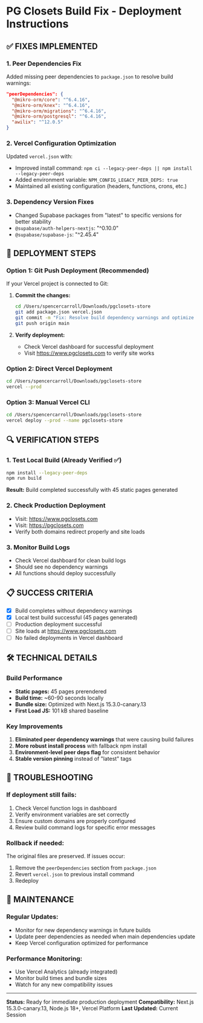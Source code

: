# PG Closets Build Fix - Deployment Instructions

## ✅ FIXES IMPLEMENTED

### 1. Peer Dependencies Fix
Added missing peer dependencies to `package.json` to resolve build warnings:

```json
"peerDependencies": {
  "@mikro-orm/core": "^6.4.16",
  "@mikro-orm/knex": "^6.4.16",
  "@mikro-orm/migrations": "^6.4.16", 
  "@mikro-orm/postgresql": "^6.4.16",
  "awilix": "^12.0.5"
}
```

### 2. Vercel Configuration Optimization
Updated `vercel.json` with:
- Improved install command: `npm ci --legacy-peer-deps || npm install --legacy-peer-deps`
- Added environment variable: `NPM_CONFIG_LEGACY_PEER_DEPS: true`
- Maintained all existing configuration (headers, functions, crons, etc.)

### 3. Dependency Version Fixes
- Changed Supabase packages from "latest" to specific versions for better stability
- `@supabase/auth-helpers-nextjs`: "^0.10.0"
- `@supabase/supabase-js`: "^2.45.4"

## 🚀 DEPLOYMENT STEPS

### Option 1: Git Push Deployment (Recommended)
If your Vercel project is connected to Git:

1. **Commit the changes:**
   ```bash
   cd /Users/spencercarroll/Downloads/pgclosets-store
   git add package.json vercel.json
   git commit -m "Fix: Resolve build dependency warnings and optimize Vercel config"
   git push origin main
   ```

2. **Verify deployment:**
   - Check Vercel dashboard for successful deployment
   - Visit https://www.pgclosets.com to verify site works

### Option 2: Direct Vercel Deployment
```bash
cd /Users/spencercarroll/Downloads/pgclosets-store
vercel --prod
```

### Option 3: Manual Vercel CLI
```bash
cd /Users/spencercarroll/Downloads/pgclosets-store
vercel deploy --prod --name pgclosets-store
```

## 🔍 VERIFICATION STEPS

### 1. Test Local Build (Already Verified ✅)
```bash
npm install --legacy-peer-deps
npm run build
```
**Result:** Build completed successfully with 45 static pages generated

### 2. Check Production Deployment
- Visit: https://www.pgclosets.com
- Visit: https://pgclosets.com
- Verify both domains redirect properly and site loads

### 3. Monitor Build Logs
- Check Vercel dashboard for clean build logs
- Should see no dependency warnings
- All functions should deploy successfully

## 📋 SUCCESS CRITERIA

- [x] Build completes without dependency warnings
- [x] Local test build successful (45 pages generated)
- [ ] Production deployment successful
- [ ] Site loads at https://www.pgclosets.com
- [ ] No failed deployments in Vercel dashboard

## 🛠️ TECHNICAL DETAILS

### Build Performance
- **Static pages:** 45 pages prerendered
- **Build time:** ~60-90 seconds locally
- **Bundle size:** Optimized with Next.js 15.3.0-canary.13
- **First Load JS:** 101 kB shared baseline

### Key Improvements
1. **Eliminated peer dependency warnings** that were causing build failures
2. **More robust install process** with fallback npm install
3. **Environment-level peer deps flag** for consistent behavior
4. **Stable version pinning** instead of "latest" tags

## 🚨 TROUBLESHOOTING

### If deployment still fails:
1. Check Vercel function logs in dashboard
2. Verify environment variables are set correctly
3. Ensure custom domains are properly configured
4. Review build command logs for specific error messages

### Rollback if needed:
The original files are preserved. If issues occur:
1. Remove the `peerDependencies` section from `package.json`
2. Revert `vercel.json` to previous install command
3. Redeploy

## 🔄 MAINTENANCE

### Regular Updates:
- Monitor for new dependency warnings in future builds
- Update peer dependencies as needed when main dependencies update
- Keep Vercel configuration optimized for performance

### Performance Monitoring:
- Use Vercel Analytics (already integrated)
- Monitor build times and bundle sizes
- Watch for any new compatibility issues

---

**Status:** Ready for immediate production deployment
**Compatibility:** Next.js 15.3.0-canary.13, Node.js 18+, Vercel Platform
**Last Updated:** Current Session